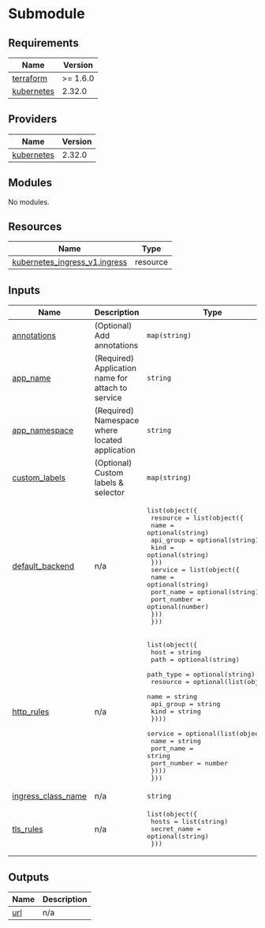 # Submodule

<!-- BEGIN_TF_DOCS -->
## Requirements

| Name | Version |
|------|---------|
| <a name="requirement_terraform"></a> [terraform](#requirement\_terraform) | >= 1.6.0 |
| <a name="requirement_kubernetes"></a> [kubernetes](#requirement\_kubernetes) | 2.32.0 |

## Providers

| Name | Version |
|------|---------|
| <a name="provider_kubernetes"></a> [kubernetes](#provider\_kubernetes) | 2.32.0 |

## Modules

No modules.

## Resources

| Name | Type |
|------|------|
| [kubernetes_ingress_v1.ingress](https://registry.terraform.io/providers/hashicorp/kubernetes/2.32.0/docs/resources/ingress_v1) | resource |

## Inputs

| Name | Description | Type | Default | Required |
|------|-------------|------|---------|:--------:|
| <a name="input_annotations"></a> [annotations](#input\_annotations) | (Optional) Add annotations | `map(string)` | `{}` | no |
| <a name="input_app_name"></a> [app\_name](#input\_app\_name) | (Required) Application name for attach to service | `string` | n/a | yes |
| <a name="input_app_namespace"></a> [app\_namespace](#input\_app\_namespace) | (Required) Namespace where located application | `string` | n/a | yes |
| <a name="input_custom_labels"></a> [custom\_labels](#input\_custom\_labels) | (Optional) Custom labels & selector | `map(string)` | `null` | no |
| <a name="input_default_backend"></a> [default\_backend](#input\_default\_backend) | n/a | <pre>list(object({<br>    resource = list(object({<br>      name      = optional(string)<br>      api_group = optional(string)<br>      kind      = optional(string)<br>    }))<br>    service = list(object({<br>      name        = optional(string)<br>      port_name   = optional(string)<br>      port_number = optional(number)<br>    }))<br>  }))</pre> | `[]` | no |
| <a name="input_http_rules"></a> [http\_rules](#input\_http\_rules) | n/a | <pre>list(object({<br>    host      = string<br>    path      = optional(string)<br>    path_type = optional(string)<br>    resource = optional(list(object({<br>      name      = string<br>      api_group = string<br>      kind      = string<br>    })))<br>    service = optional(list(object({<br>      name        = string<br>      port_name   = string<br>      port_number = number<br>    })))<br>  }))</pre> | `[]` | no |
| <a name="input_ingress_class_name"></a> [ingress\_class\_name](#input\_ingress\_class\_name) | n/a | `string` | `null` | no |
| <a name="input_tls_rules"></a> [tls\_rules](#input\_tls\_rules) | n/a | <pre>list(object({<br>    hosts       = list(string)<br>    secret_name = optional(string)<br>  }))</pre> | `[]` | no |

## Outputs

| Name | Description |
|------|-------------|
| <a name="output_url"></a> [url](#output\_url) | n/a |
<!-- END_TF_DOCS -->
